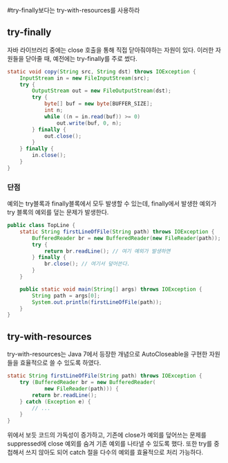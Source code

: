 #try-finally보다는 try-with-resources를 사용하라

## try-finally
자바 라이브러리 중에는 close 호출을 통해 직접 닫아줘야하는 자원이 있다.
이러한 자원들을 닫아줄 때, 예전에는 try-finally를 주로 썼다.
```java
static void copy(String src, String dst) throws IOException {
    InputStream in = new FileInputStream(src);
    try {
        OutputStream out = new FileOutputStream(dst);
        try {
            byte[] buf = new byte[BUFFER_SIZE];
            int n;
            while ((n = in.read(buf)) >= 0)
                out.write(buf, 0, n);
        } finally {
            out.close();
        }
    } finally {
        in.close();
    }
}
```
### 단점
예외는 try블록과 finally블록에서 모두 발생할 수 있는데, finally에서 발생한 예외가 try 블록의 예외를 덮는 문제가 발생한다.
```java
public class TopLine {
    static String firstLineOfFile(String path) throws IOException {
        BufferedReader br = new BufferedReader(new FileReader(path));
        try {
            return br.readLine(); // 여기 예외가 발생하면
        } finally {
            br.close(); // 여기서 덮어쓴다.
        }
    }

    public static void main(String[] args) throws IOException {
        String path = args[0];
        System.out.println(firstLineOfFile(path));
    }
}
```
## try-with-resources
try-with-resources는 Java 7에서 등장한 개념으로 AutoCloseable을 구현한 자원들을 효율적으로 쓸 수 있도록 하였다.
```java
static String firstLineOfFile(String path) throws IOException {
    try (BufferedReader br = new BufferedReader(
            new FileReader(path))) {
        return br.readLine();
    } catch (Exception e) {
        // ...
    }
}
```
위에서 보듯 코드의 가독성이 증가하고, 기존에 close가 예외를 덮어쓰는 문제를 suppressed에 close 예외를 숨겨 기존 예외를 나타낼 수 있도록 했다.
또한 try를 중첩해서 쓰지 않아도 되어 catch 절을 다수의 예외를 효율적으로 처리 가능하다.
